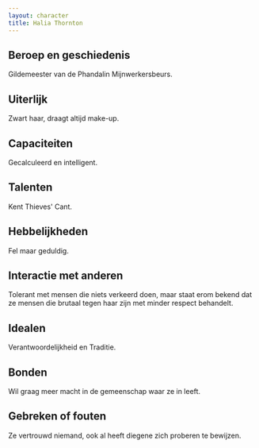 ```yaml
---
layout: character
title: Halia Thornton
---
```


## Beroep en geschiedenis
Gildemeester van de Phandalin Mijnwerkersbeurs.

## Uiterlijk
Zwart haar, draagt altijd make-up.

## Capaciteiten
Gecalculeerd en intelligent.

## Talenten
Kent Thieves' Cant.

## Hebbelijkheden
Fel maar geduldig.

## Interactie met anderen
Tolerant met mensen die niets verkeerd doen, maar staat erom bekend dat ze mensen die brutaal tegen haar zijn met minder respect behandelt.

## Idealen
Verantwoordelijkheid en Traditie.

## Bonden
Wil graag meer macht in de gemeenschap waar ze in leeft.

## Gebreken of fouten
Ze vertrouwd niemand, ook al heeft diegene zich proberen te bewijzen.
